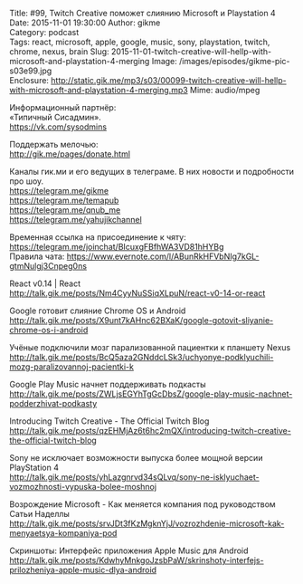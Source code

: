 Title: #99, Twitch Сreative поможет слиянию Microsoft и Playstation 4
Date: 2015-11-01 19:30:00
Author: gikme  
Category: podcast  
Tags: react, microsoft, apple, google, music, sony, playstation, twitch, chrome, nexus, brain
Slug: 2015-11-01-twitch-creative-will-hellp-with-microsoft-and-playstation-4-merging
Image: /images/episodes/gikme-pic-s03e99.jpg  
Enclosure: http://static.gik.me/mp3/s03/00099-twitch-creative-will-hellp-with-microsoft-and-playstation-4-merging.mp3
Mime: audio/mpeg


Информационный партнёр:  
«Типичный Сисадмин».  
<https://vk.com/sysodmins>

Поддержать мелочью:  
<http://gik.me/pages/donate.html>

Каналы гик.ми и его ведущих в телеграме. В них новости и подробности про шоу.  
<https://telegram.me/gikme>  
<https://telegram.me/temapub>  
<https://telegram.me/qnub_me>  
<https://telegram.me/yahujikchannel>

Временная ссылка на присоединение к чяту:  
<https://telegram.me/joinchat/BIcuxgFBfhWA3VD81hHYBg>  
Правила чата: <https://www.evernote.com/l/ABunRkHFVbNIg7kGL-gtmNulgj3Cnpeg0ns>

React v0.14 | React  
<http://talk.gik.me/posts/Nm4CyyNuSSiqXLpuN/react-v0-14-or-react>

Google готовит слияние Chrome OS и Android  
<http://talk.gik.me/posts/X9unt7kAHnc62BXaK/google-gotovit-sliyanie-chrome-os-i-android>

Учёные подключили мозг парализованной пациентки к планшету Nexus  
<http://talk.gik.me/posts/BcQ5aza2GNddcLSk3/uchyonye-podklyuchili-mozg-paralizovannoj-pacientki-k>

Google Play Music начнет поддерживать подкасты  
<http://talk.gik.me/posts/ZWLjsEGYhTgGcDbsZ/google-play-music-nachnet-podderzhivat-podkasty>

Introducing Twitch Creative - The Official Twitch Blog  
<http://talk.gik.me/posts/qzEHMjAz6t6hc2mQX/introducing-twitch-creative-the-official-twitch-blog>

Sony не исключает возможности выпуска более мощной версии PlayStation 4  
<http://talk.gik.me/posts/yhLazgnrvd34sQLvq/sony-ne-isklyuchaet-vozmozhnosti-vypuska-bolee-moshnoj>

Возрождение Microsoft - Как меняется компания под руководством Сатьи Наделлы  
<http://talk.gik.me/posts/srvJDt3fKzMgknYjJ/vozrozhdenie-microsoft-kak-menyaetsya-kompaniya-pod>

Скриншоты: Интерфейс приложения Apple Music для Android  
<http://talk.gik.me/posts/KdwhyMnkgoJzsbPaW/skrinshoty-interfejs-prilozheniya-apple-music-dlya-android>

